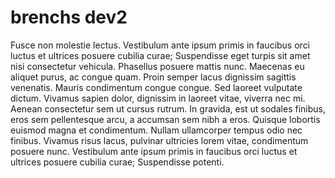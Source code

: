 # brenchs dev2
Fusce non molestie lectus. Vestibulum ante ipsum primis in faucibus orci luctus et ultrices posuere cubilia curae; Suspendisse eget turpis sit amet nisi consectetur vehicula. Phasellus posuere mattis nunc. Maecenas eu aliquet purus, ac congue quam. Proin semper lacus dignissim sagittis venenatis. Mauris condimentum congue congue. Sed laoreet vulputate dictum. Vivamus sapien dolor, dignissim in laoreet vitae, viverra nec mi. Aenean consectetur sem ut cursus rutrum. In gravida, est ut sodales finibus, eros sem pellentesque arcu, a accumsan sem nibh a eros. Quisque lobortis euismod magna et condimentum. Nullam ullamcorper tempus odio nec finibus. Vivamus risus lacus, pulvinar ultricies lorem vitae, condimentum posuere nunc. Vestibulum ante ipsum primis in faucibus orci luctus et ultrices posuere cubilia curae; Suspendisse potenti.